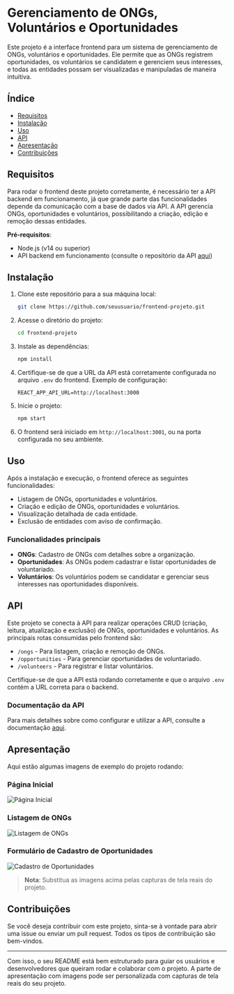 # Gerenciamento de ONGs, Voluntários e Oportunidades

Este projeto é a interface frontend para um sistema de gerenciamento de ONGs, voluntários e oportunidades. Ele permite que as ONGs registrem oportunidades, os voluntários se candidatem e gerenciem seus interesses, e todas as entidades possam ser visualizadas e manipuladas de maneira intuitiva.

## Índice

- [Requisitos](#requisitos)
- [Instalação](#instalação)
- [Uso](#uso)
- [API](#api)
- [Apresentação](#apresentação)
- [Contribuições](#contribuições)

## Requisitos

Para rodar o frontend deste projeto corretamente, é necessário ter a API backend em funcionamento, já que grande parte das funcionalidades depende da comunicação com a base de dados via API. A API gerencia ONGs, oportunidades e voluntários, possibilitando a criação, edição e remoção dessas entidades.

**Pré-requisitos**:
- Node.js (v14 ou superior)
- API backend em funcionamento (consulte o repositório da API [aqui](https://github.com/seuusuario/api-projeto))
  
## Instalação

1. Clone este repositório para a sua máquina local:
   ```bash
   git clone https://github.com/seuusuario/frontend-projeto.git
   ```

2. Acesse o diretório do projeto:
   ```bash
   cd frontend-projeto
   ```

3. Instale as dependências:
   ```bash
   npm install
   ```

4. Certifique-se de que a URL da API está corretamente configurada no arquivo `.env` do frontend. Exemplo de configuração:
   ```
   REACT_APP_API_URL=http://localhost:3000
   ```

5. Inicie o projeto:
   ```bash
   npm start
   ```

6. O frontend será iniciado em `http://localhost:3001`, ou na porta configurada no seu ambiente.

## Uso

Após a instalação e execução, o frontend oferece as seguintes funcionalidades:

- Listagem de ONGs, oportunidades e voluntários.
- Criação e edição de ONGs, oportunidades e voluntários.
- Visualização detalhada de cada entidade.
- Exclusão de entidades com aviso de confirmação.

### Funcionalidades principais

- **ONGs**: Cadastro de ONGs com detalhes sobre a organização.
- **Oportunidades**: As ONGs podem cadastrar e listar oportunidades de voluntariado.
- **Voluntários**: Os voluntários podem se candidatar e gerenciar seus interesses nas oportunidades disponíveis.

## API

Este projeto se conecta à API para realizar operações CRUD (criação, leitura, atualização e exclusão) de ONGs, oportunidades e voluntários. As principais rotas consumidas pelo frontend são:

- `/ongs` - Para listagem, criação e remoção de ONGs.
- `/opportunities` - Para gerenciar oportunidades de voluntariado.
- `/volunteers` - Para registrar e listar voluntários.

Certifique-se de que a API está rodando corretamente e que o arquivo `.env` contém a URL correta para o backend.

### Documentação da API

Para mais detalhes sobre como configurar e utilizar a API, consulte a documentação [aqui](https://github.com/seuusuario/api-projeto).

## Apresentação

Aqui estão algumas imagens de exemplo do projeto rodando:

### Página Inicial
![Página Inicial](./assets/homepage.png)

### Listagem de ONGs
![Listagem de ONGs](./assets/ong-list.png)

### Formulário de Cadastro de Oportunidades
![Cadastro de Oportunidades](./assets/opportunity-form.png)

> **Nota**: Substitua as imagens acima pelas capturas de tela reais do projeto.

## Contribuições

Se você deseja contribuir com este projeto, sinta-se à vontade para abrir uma issue ou enviar um pull request. Todos os tipos de contribuição são bem-vindos.

---

Com isso, o seu README está bem estruturado para guiar os usuários e desenvolvedores que queiram rodar e colaborar com o projeto. A parte de apresentação com imagens pode ser personalizada com capturas de tela reais do seu projeto.
